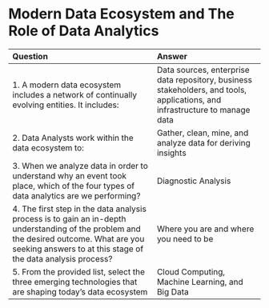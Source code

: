 # Modern Data Ecosystem and The Role of Data Analytics

| **Question** | **Answer** |
| :--- | :--- |
| 1. A modern data ecosystem includes a network of continually evolving entities. It includes: | Data sources, enterprise data repository, business stakeholders, and tools, applications, and infrastructure to manage data |
| 2. Data Analysts work within the data ecosystem to: | Gather, clean, mine, and analyze data for deriving insights |
| 3. When we analyze data in order to understand why an event took place, which of the four types of data analytics are we performing? | Diagnostic Analysis |
| 4. The first step in the data analysis process is to gain an in-depth understanding of the problem and the desired outcome. What are you seeking answers to at this stage of the data analysis process? | Where you are and where you need to be |
| 5. From the provided list, select the three emerging technologies that are shaping today’s data ecosystem | Cloud Computing, Machine Learning, and Big Data |
